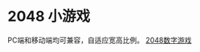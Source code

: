 # 2048 小游戏
PC端和移动端均可兼容，自适应宽高比例。
<a target="_blank" href="https://zhuangfeilong.github.io/2048/2048.html">2048数字游戏</a>
